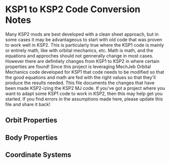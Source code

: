 # KSP1 to KSP2 Code Conversion Notes
Many KSP2 mods are best developed with a clean sheet approach, but in some cases it may be advantageous to start with old code that was proven to work well in KSP2. This is particularly true where the KSP1 code is mainly or entirely math, like with orbital mechanics, etc. Math is math, and the equations and approches should not gennerally change in most cases. However there are defintiely changes from KSP1 to KSP2 in where certain properties are found!
Since this project is leveraging MechJeb Orbital Mechanics code developed for KSP1 that code needs to be modified so that the good equations and math are fed with the right values so that they'll produce the results needed. This file documents the changes that have been made KSP2-izing the KSP2 MJ code. If you've got a project where you want to adapt some KSP1 code to work in KSP2, then this may help get you started. If you find errors in the assumptions made here, please update this file and share it back!

## Orbit Properties

## Body Properties

## Coordinate Systems


